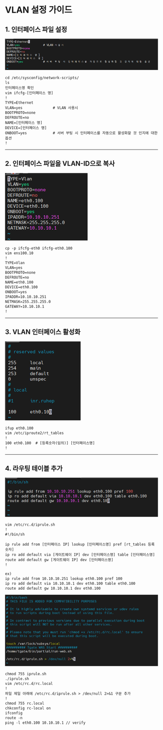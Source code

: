 
# VLAN 설정 가이드 

## 1. 인터페이스 파일 설정

![Alt text](image-51.png)

```
cd /etc/sysconfig/network-scripts/
ls
인터페이스명 확인
vim ifcfg-[인터페이스 명]
!
TYPE=Ethernet
VLAN=yes              # VLAN 사용시
BOOTPROTO=none
DEFROUTE=no
NAME=[인터페이스 명]
DEVICE=[인터페이스 명]
ONBOOT=yes            # 서버 부팅 시 인터페이스를 자동으로 활성화할 것 인지에 대한 옵션
!

```

---


## 2. 인터페이스 파일을 VLAN-ID으로 복사

![Alt text](image-52.png)

```
cp -p ifcfg-eth0 ifcfg-eth0.100
vim ens100.10
!
TYPE=Vlan
VLAN=yes
BOOTPROTO=none 
DEFROUTE=no
NAME=eth0.100
DEVICE=eth0.100
ONBOOT=yes 
IPADDR=10.10.10.251
NETMASK=255.255.255.0
GATEWAY=10.10.10.1 
!
```

---

## 3. VLAN 인터페이스 활성화

![Alt text](image-53.png)

```
ifup eth0.100
vim /etc/iproute2/rt_tables
!
100 eth0.100  # [등록숫자(임의)] [인터페이스명]
!
```

---

## 4. 라우팅 테이블 추가

![](image-54.png)
```
vim /etc/rc.d/iprule.sh
!
#!/bin/sh

ip rule add from [인터페이스 IP] lookup [인터페이스명] pref [rt_tables 등록 숫자]
ip ro add default via [게이트웨이 IP] dev [인터페이스명] table [인터페이스명]
route add default gw [게이트웨이 IP] dev [인터페이스명]
!
```

```
ex)
ip rule add from 10.10.10.251 lookup eth0.100 pref 100
ip ro add default via 10.10.10.1 dev eth0.100 table eth0.100
route add default gw 10.10.10.1 dev eth0.100
```

![Alt text](image-55.png)

```
chmod 755 iprule.sh
./iprule.sh
vim /etc/rc.d/rc.local
!
파일 제일 아래에 /etc/rc.d/iprule.sh > /dev/null 2>&1 구문 추가
!
chmod 755 rc.local
chkconfig rc-local on
ifconfig
route -n
ping -l eth0.100 10.10.10.1 // verify
```





